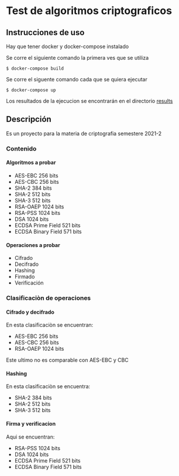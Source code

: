 # Test de algoritmos criptograficos

## Instrucciones de uso 

Hay que tener docker y docker-compose instalado

Se corre el siguiente comando la primera ves que se utiliza
```
$ docker-compose build
```

Se corre el siguente comando cada que se quiera ejecutar
```
$ docker-compose up
```
Los resultados de la ejecucion se encontrarán en el directorio [results](./results)

## Descripción

Es un proyecto para la materia de criptografia semestere 2021-2

### Contenido

#### Algoritmos a probar

* AES-EBC 256 bits
* AES-CBC 256 bits
* SHA-2 384 bits
* SHA-2 512 bits
* SHA-3 512 bits
* RSA-OAEP 1024 bits
* RSA-PSS 1024 bits
* DSA 1024 bits
* ECDSA Prime Field 521 bits
* ECDSA Binary Field 571 bits

#### Operaciones a probar

* Cifrado
* Decifrado
* Hashing
* Firmado
* Verificación

### Clasificaciòn de operaciones

#### Cifrado y decifrado

En esta clasificaciòn se encuentran:

* AES-EBC 256 bits
* AES-CBC 256 bits
* RSA-OAEP 1024 bits

Este ultimo no es comparable con AES-EBC y CBC

#### Hashing

En esta clasificaciòn se encuentra:

* SHA-2 384 bits
* SHA-2 512 bits
* SHA-3 512 bits

#### Firma y verificacion

Aqui se encuentran:

* RSA-PSS 1024 bits
* DSA 1024 bits
* ECDSA Prime Field 521 bits
* ECDSA Binary Field 571 bits
